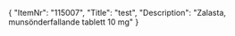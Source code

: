 {
  "ItemNr": "115007",
  "Title": "test",
  "Description": "Zalasta, munsönderfallande tablett 10 mg"
}